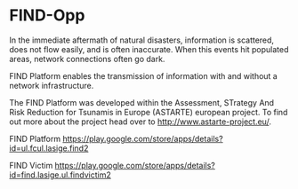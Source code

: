 # FIND-Opp

In the immediate aftermath of natural disasters, information is scattered, does not flow easily, and is often inaccurate. When this events hit populated areas, network connections often go dark.

FIND Platform enables the transmission of information with and without a network infrastructure. 

The FIND Platform was developed within the Assessment, STrategy And Risk Reduction for Tsunamis in Europe (ASTARTE) european project. To find out more about the project head over to http://www.astarte-project.eu/.

FIND Platform
https://play.google.com/store/apps/details?id=ul.fcul.lasige.find2

FIND Victim
https://play.google.com/store/apps/details?id=find.lasige.ul.findvictim2 
